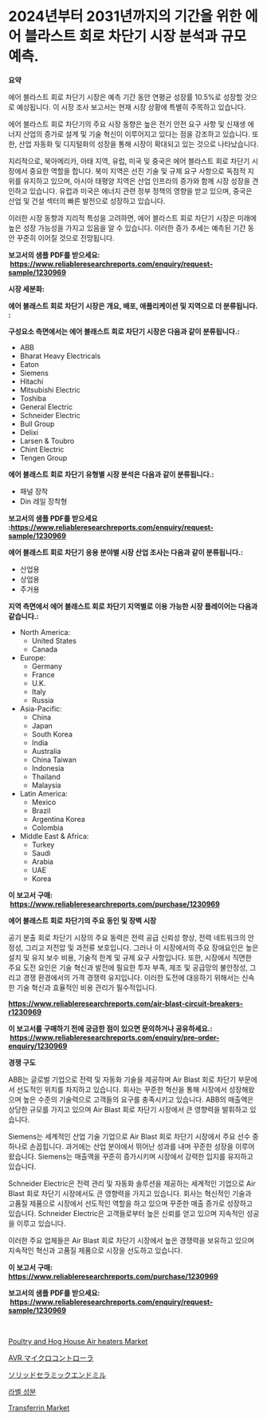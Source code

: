 <p><h1>2024년부터 2031년까지의 기간을 위한 에어 블라스트 회로 차단기 시장 분석과 규모 예측.</h1></p><p><strong>요약</strong></p>
<p><p>에어 블라스트 회로 차단기 시장은 예측 기간 동안 연평균 성장률 10.5%로 성장할 것으로 예상됩니다. 이 시장 조사 보고서는 현재 시장 상황에 특별히 주목하고 있습니다. </p><p>에어 블라스트 회로 차단기의 주요 시장 동향은 높은 전기 안전 요구 사항 및 신재생 에너지 산업의 증가로 설계 및 기술 혁신이 이루어지고 있다는 점을 강조하고 있습니다. 또한, 산업 자동화 및 디지털화의 성장을 통해 시장이 확대되고 있는 것으로 나타났습니다.</p><p>지리적으로, 북아메리카, 아태 지역, 유럽, 미국 및 중국은 에어 블라스트 회로 차단기 시장에서 중요한 역할을 합니다. 북미 지역은 선진 기술 및 규제 요구 사항으로 독점적 지위를 유지하고 있으며, 아시아 태평양 지역은 산업 인프라의 증가와 함께 시장 성장을 견인하고 있습니다. 유럽과 미국은 에너지 관련 정부 정책의 영향을 받고 있으며, 중국은 산업 및 건설 섹터의 빠른 발전으로 성장하고 있습니다.</p><p>이러한 시장 동향과 지리적 특성을 고려하면, 에어 블라스트 회로 차단기 시장은 미래에 높은 성장 가능성을 가지고 있음을 알 수 있습니다. 이러한 증가 추세는 예측된 기간 동안 꾸준히 이어질 것으로 전망됩니다.</p></p>
<p><strong>보고서의 샘플 PDF를 받으세요: &nbsp;<a href="https://www.reliableresearchreports.com/enquiry/request-sample/1230969">https://www.reliableresearchreports.com/enquiry/request-sample/1230969</a></strong></p>
<p><strong>시장 세분화:</strong></p>
<p><strong> 에어 블래스트 회로 차단기 시장은 개요, 배포, 애플리케이션 및 지역으로 더 분류됩니다. :</strong></p>
<p><strong>구성요소 측면에서는 에어 블래스트 회로 차단기 시장은 다음과 같이 분류됩니다.:</strong></p>
<p><ul><li>ABB</li><li>Bharat Heavy Electricals</li><li>Eaton</li><li>Siemens</li><li>Hitachi</li><li>Mitsubishi Electric</li><li>Toshiba</li><li>General Electric</li><li>Schneider Electric</li><li>Bull Group</li><li>Delixi</li><li>Larsen & Toubro</li><li>Chint Electric</li><li>Tengen Group</li></ul></p>
<p><strong> 에어 블래스트 회로 차단기 유형별 시장 분석은 다음과 같이 분류됩니다.:</strong></p>
<p><ul><li>패널 장착</li><li>Din 레일 장착형</li></ul></p>
<p><strong>보고서의 샘플 PDF를 받으세요 :<a href="https://www.reliableresearchreports.com/enquiry/request-sample/1230969">https://www.reliableresearchreports.com/enquiry/request-sample/1230969</a></strong></p>
<p><strong> 에어 블래스트 회로 차단기 응용 분야별 시장 산업 조사는 다음과 같이 분류됩니다.:</strong></p>
<p><ul><li>산업용</li><li>상업용</li><li>주거용</li></ul></p>
<p><strong>지역 측면에서 에어 블래스트 회로 차단기 지역별로 이용 가능한 시장 플레이어는 다음과 같습니다.:</strong></p>
<p><ul>
    <li>
        North America:
        <ul>
            <li>United States</li>
            <li>Canada</li>
        </ul>
    </li>
    <li>
        Europe:
        <ul>
            <li>Germany</li>
            <li>France</li>
            <li>U.K.</li>
            <li>Italy</li>
            <li>Russia</li>
        </ul>
    </li>
    <li>
        Asia-Pacific:
        <ul>
            <li>China</li>
            <li>Japan</li>
            <li>South Korea</li>
            <li>India</li>
            <li>Australia</li>
            <li>China Taiwan</li>
            <li>Indonesia</li>
            <li>Thailand</li>
            <li>Malaysia</li>
        </ul>
    </li>
    <li>
        Latin America:
        <ul>
            <li>Mexico</li>
            <li>Brazil</li>
            <li>Argentina Korea</li>
            <li>Colombia</li>
        </ul>
    </li>
    <li>
        Middle East & Africa:
        <ul>
            <li>Turkey</li>
            <li>Saudi</li>
            <li>Arabia</li>
            <li>UAE</li>
            <li>Korea</li>
        </ul>
    </li>
    </ul></p>
<p><strong>이 보고서 구매: &nbsp;<a href="https://www.reliableresearchreports.com/purchase/1230969">https://www.reliableresearchreports.com/purchase/1230969</a></strong></p>
<p><strong>에어 블래스트 회로 차단기의 주요 동인 및 장벽 시장</strong></p>
<p><p>공기 분출 회로 차단기 시장의 주요 동력은 전력 공급 신뢰성 향상, 전력 네트워크의 안정성, 그리고 저전압 및 과전류 보호입니다. 그러나 이 시장에서의 주요 장애요인은 높은 설치 및 유지 보수 비용, 기술적 한계 및 규제 요구 사항입니다. 또한, 시장에서 직면한 주요 도전 요인은 기술 혁신과 발전에 필요한 투자 부족, 제조 및 공급망의 불안정성, 그리고 경쟁 환경에서의 가격 경쟁력 유지입니다. 이러한 도전에 대응하기 위해서는 신속한 기술 혁신과 효율적인 비용 관리가 필수적입니다.</p></p>
<p><strong><a href="https://www.reliableresearchreports.com/air-blast-circuit-breakers-r1230969">https://www.reliableresearchreports.com/air-blast-circuit-breakers-r1230969</a></strong></p>
<p><strong>이 보고서를 구매하기 전에 궁금한 점이 있으면 문의하거나 공유하세요.: &nbsp;<a href="https://www.reliableresearchreports.com/enquiry/pre-order-enquiry/1230969">https://www.reliableresearchreports.com/enquiry/pre-order-enquiry/1230969</a></strong></p>
<p><strong>경쟁 구도</strong></p>
<p><p>ABB는 글로벌 기업으로 전력 및 자동화 기술을 제공하며 Air Blast 회로 차단기 부문에서 선도적인 위치를 차지하고 있습니다. 회사는 꾸준한 혁신을 통해 시장에서 성장해왔으며 높은 수준의 기술력으로 고객들의 요구를 충족시키고 있습니다. ABB의 매출액은 상당한 규모를 가지고 있으며 Air Blast 회로 차단기 시장에서 큰 영향력을 발휘하고 있습니다.</p><p>Siemens는 세계적인 산업 기술 기업으로 Air Blast 회로 차단기 시장에서 주요 선수 중 하나로 손꼽힙니다. 과거에는 산업 분야에서 뛰어난 성과를 내며 꾸준한 성장을 이루어 왔습니다. Siemens는 매출액을 꾸준히 증가시키며 시장에서 강력한 입지를 유지하고 있습니다.</p><p>Schneider Electric은 전력 관리 및 자동화 솔루션을 제공하는 세계적인 기업으로 Air Blast 회로 차단기 시장에서도 큰 영향력을 가지고 있습니다. 회사는 혁신적인 기술과 고품질 제품으로 시장에서 선도적인 역할을 하고 있으며 꾸준한 매출 증가로 성장하고 있습니다. Schneider Electric은 고객들로부터 높은 신뢰를 얻고 있으며 지속적인 성공을 이루고 있습니다.</p><p>이러한 주요 업체들은 Air Blast 회로 차단기 시장에서 높은 경쟁력을 보유하고 있으며 지속적인 혁신과 고품질 제품으로 시장을 선도하고 있습니다.</p></p>
<p><strong>이 보고서 구매: &nbsp; <a href="https://www.reliableresearchreports.com/purchase/1230969">https://www.reliableresearchreports.com/purchase/1230969</a></strong></p>
<p><strong>보고서의 샘플 PDF를 받으세요: &nbsp;<a href="https://www.reliableresearchreports.com/enquiry/request-sample/1230969">https://www.reliableresearchreports.com/enquiry/request-sample/1230969</a></strong><strong></strong></p>
<p>&nbsp;</p>
<p><p><a href="https://www.linkedin.com/pulse/decoding-poultry-hog-house-air-heaters-market-deep-dive-latest-1pqvf?trackingId=oKSkyZGsxHUE51dz2YVgrQ%3D%3D">Poultry and Hog House Air heaters Market</a></p><p><a href="https://github.com/zjkmgcs938405/Market-Research-Report-List-1/blob/main/760275226016.md">AVR マイクロコントローラ</a></p><p><a href="https://github.com/schmahlson/Market-Research-Report-List-1/blob/main/746267026019.md">ソリッドセラミックエンドミル</a></p><p><a href="https://github.com/darrellockm3ytan895656/Market-Research-Report-List-1/blob/main/590355524226.md">라벨 성분</a></p><p><a href="https://github.com/beatblasta/Market-Research-Report-List-2/blob/main/transferrin-market.md">Transferrin Market</a></p></p>